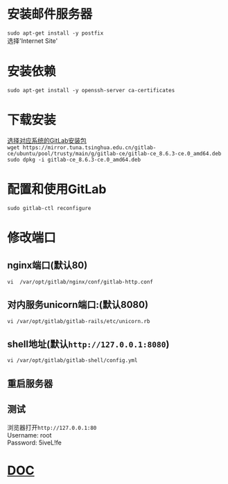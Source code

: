 
# 安装邮件服务器
`sudo apt-get install -y postfix`<br>
选择'Internet Site'

# 安装依赖
`sudo apt-get install -y openssh-server ca-certificates`<br>

# 下载安装
[选择对应系统的GitLab安装包](https://mirror.tuna.tsinghua.edu.cn/gitlab-ce)<br>
`wget https://mirror.tuna.tsinghua.edu.cn/gitlab-ce/ubuntu/pool/trusty/main/g/gitlab-ce/gitlab-ce_8.6.3-ce.0_amd64.deb`<br>
`sudo dpkg -i gitlab-ce_8.6.3-ce.0_amd64.deb`

# 配置和使用GitLab
`sudo gitlab-ctl reconfigure`


# 修改端口

## nginx端口(默认80)
`vi  /var/opt/gitlab/nginx/conf/gitlab-http.conf`<br>

## 对内服务unicorn端口:(默认8080)
`vi /var/opt/gitlab/gitlab-rails/etc/unicorn.rb`<br>

## shell地址(默认`http://127.0.0.1:8080`)
`vi /var/opt/gitlab/gitlab-shell/config.yml`<br>

## 重启服务器

## 测试
浏览器打开`http://127.0.0.1:80`<br>
Username: root <br>
Password: 5iveL!fe<br>

# [DOC](http://wlx.westgis.ac.cn/1373/)